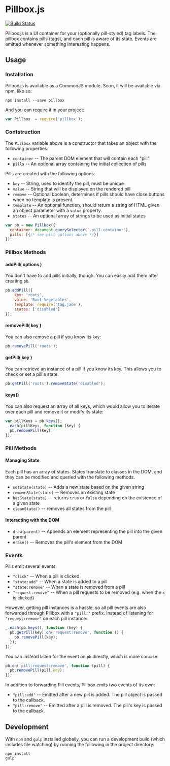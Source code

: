 # Pillbox.js

[![Build Status](http://img.shields.io/travis/pellucidanalytics/pillbox.svg)](https://travis-ci.org/pellucidanalytics/pillbox)

Pillbox.js is a UI container for your (optionally pill-styled) tag labels. The pillbox contains pills (tags), and each pill is aware of its state. Events are emitted whenever something interesting happens.

## Usage

### Installation

Pillbox.js is available as a CommonJS module. Soon, it will be available via npm, like so:

```
npm install --save pillbox
```

And you can require it in your project:

```javascript
var Pillbox  = require('pillbox');
```

### Contstruction

The `Pillbox` variable above is a constructor that takes an object with the following properties:

 - `container` -- The parent DOM element that will contain each "pill"
 - `pills` -- An optional array containing the initial collection of pills

Pills are created with the following options:

 - `key` -- String, used to identify the pill, must be unique
 - `value` -- String that will be displayed on the rendered pill
 - `remove` -- Optional boolean, determines if pills should have close buttons when no template is present.
 - `template` -- An optional function, should return a string of HTML given an object parameter with a `value` property.
 - `states` -- An optional array of strings to be used as initial states

```javascript
var pb = new Pillbox({
  container: document.querySelector('.pill-container'),
  pills: [{/* see pill options above */}]
});
```

### Pillbox Methods

#### addPill( options )

You don't have to add pills initially, though. You can easily add them after creating `pb`.

```javascript
pb.addPill({
    key: 'roots',
    value: 'Root Vegetables',
    template: require('tag.jade'),
    states: ['disabled']
});
```

#### removePill( key )

You can also remove a pill if you know its `key`:

```javascript
pb.removePill('roots');
```

#### getPill( key )

You can retrieve an instance of a pill if you know its key. This allows you to check or set a pill's state.

```javascript
pb.getPill('roots').removeState('disabled');
```

#### keys()

You can also request an array of all keys, which would allow you to iterate over each pill and remove it or modify its state:

```javascript
var pillKeys = pb.keys();
_.each(pillKeys, function (key) {
  pb.removePill(key);
});
```

### Pill Methods

#### Managing State

Each pill has an array of states. States translate to classes in the DOM, and they can be modified and queried with the following methods.

- `setState(state)` -- Adds a new state based on the given string
- `removeState(state)` -- Removes an existing state
- `hasState(state)` -- returns `true` or `false` depending on the existence of a given state
- `cleanState()` -- removes all states from the pill

#### Interacting with the DOM

- `draw(parent)` -- Appends an element representing the pill into the given parent
- `erase()` -- Removes the pill's element from the DOM

### Events

Pills emit several events:

- `"click"` -- When a pill is clicked
- `"state:add"` -- When a state is added to a pill
- `"state:remove"` -- When a state is removed from a pill
- `"request:remove"` -- When a pill requests to be removed (e.g. when the `x` is clicked)

However, getting pill instances is a hassle, so all pill events are also forwarded through Pillbox with a `"pill:"` prefix. Instead of listening for `"request:remove"` on each pill instance:

```javascript
_.each(pb.keys(), function (key) {
  pb.getPill(key).on('request:remove', function () {
    pb.removePill(key);
  });
});
```

You can instead listen for the event on `pb` directly, which is more concise:

```javascript
pb.on('pill:request:remove', function (pill) {
  pb.removePill(pill.key);
});
```

In addition to forwarding Pill events, Pillbox emits two events of its own:

- `"pill:add"` -- Emitted after a new pill is added. The pill object is passed to the callback.
- `"pill:remove"` -- Emitted after a pill is removed. The pill's key is passed to the callback.

## Development

With `npm` and `gulp` installed globally, you can run a development build (which includes file watching) by running the following in the project directory:

```
npm install
gulp
```
